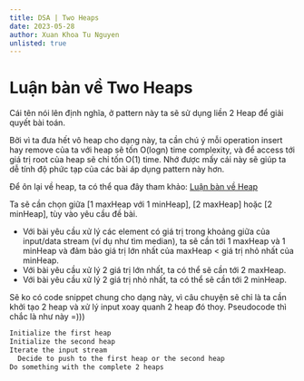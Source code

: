 ```yaml
---
title: DSA | Two Heaps
date: 2023-05-28
author: Xuan Khoa Tu Nguyen
unlisted: true
---
```


# Luận bàn về Two Heaps

Cái tên nói lên định nghĩa, ở pattern này ta sẽ sử dụng liền 2 Heap để giải quyết bài toán.

Bởi vì ta đưa hết vô heap cho dạng này, ta cần chú ý mỗi operation insert hay remove của ta với heap
sẽ tốn O(logn) time complexity, và để access tới giá trị root của heap sẽ chỉ tốn O(1) time. Nhớ
được mấy cái này sẽ giúp ta dễ tính độ phức tạp của các bài áp dụng pattern này hơn.

Để ôn lại về heap, ta có thể qua đây tham khảo:
[Luận bàn về Heap](/dsa/heap)

Ta sẽ cần chọn giữa [1 maxHeap với 1 minHeap], [2 maxHeap] hoặc [2 minHeap], tùy vào yêu cầu đề bài.

- Với bài yêu cầu xử lý các element có giá trị trong khoảng giữa của input/data stream (ví dụ như tìm median), ta sẽ cần tới 1 maxHeap và 1 minHeap và đảm bảo giá trị lớn nhất của maxHeap < giá trị nhỏ nhất của minHeap.
- Với bài yêu cầu xử lý 2 giá trị lớn nhất, ta có thể sẽ cần tới 2 maxHeap.
- Với bài yêu cầu xử lý 2 giá trị nhỏ nhất, ta có thể sẽ cần tới 2 minHeap.

Sẽ ko có code snippet chung cho dạng này, vì câu chuyện sẽ chỉ là ta cần khởi tạo 2 heap và xử lý
input xoay quanh 2 heap đó thoy. Pseudocode thì chắc là như này =)))

```md
Initialize the first heap
Initialize the second heap
Iterate the input stream
  Decide to push to the first heap or the second heap
Do something with the complete 2 heaps
```
